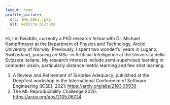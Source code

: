 ```yaml
---
layout: home
profile_picture:
  src: IMG_6061.jpeg
  alt: website picture
---
```


<p>

Hi, I'm Rwiddhi, currently a PhD research fellow with Dr. Michael Kampffmeyer at the Department of Physics and Technology, Arctic University of Norway. Previously, I spent two wonderful years in Lugano, Switzerland, pursuing an MSc. in Artificial Intelligence at the Università della Svizzera italiana. My research interests include semi-supervised learning in computer vision, particularly distance metric learning and few shot learning. 
</p>

<p>

1. A Review and Refinement of Surprise Adequacy, published at the DeepTest workshop in the International Conference of Software Engineering (ICSE), 2021: https://arxiv.org/abs/2103.05939
2. The ML Reproducibility Challenge 2020: https://arxiv.org/abs/2105.06724 
</p>


